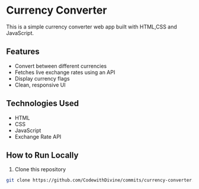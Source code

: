 # Currency Converter 
This is a simple currency converter web app built with HTML,CSS and JavaScript.

## Features 
- Convert between different  currencies
- Fetches live exchange rates using an API
- Display currency flags 
- Clean, responsive UI

## Technologies Used 
- HTML
- CSS
- JavaScript
- Exchange Rate API

## How to Run Locally
1. Clone this repository
```bash
git clone https://github.com/CodewithDivine/commits/currency-converter.git